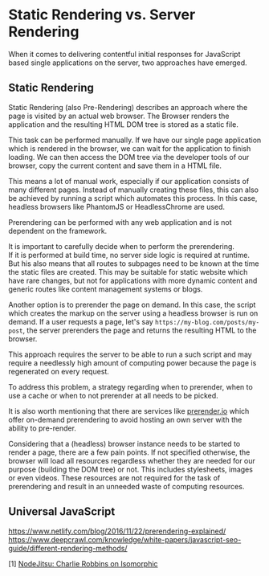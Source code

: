 # Static Rendering vs. Server Rendering

When it comes to delivering contentful initial responses for JavaScript based single applications on the server, two approaches have emerged.

## Static Rendering

Static Rendering (also Pre-Rendering) describes an approach where the page is visited by an actual web browser. 
The Browser renders the application and the resulting HTML DOM tree is stored as a static file.

This task can be performed manually. If we have our single page application which is rendered in the browser, we can wait for the application to finish loading.
We can then access the DOM tree via the developer tools of our browser, copy the current content and save them in a HTML file.

This means a lot of manual work, especially if our application consists of many different pages.
Instead of manually creating these files, this can also be achieved by running a script which automates this process.
In this case, headless browsers like PhantomJS or HeadlessChrome are used.

Prerendering can be performed with any web application and is not dependent on the framework.

It is important to carefully decide when to perform the prerendering.  
If it is performed at build time, no server side logic is required at runtime. 
But his also means that all routes to subpages need to be known at the time the static files are created.
This may be suitable for static website which have rare changes, but not for applications with more dynamic content and generic routes like content management systems or blogs.

Another option is to prerender the page on demand. In this case, the script which creates the markup on the server using a headless browser is run on demand.
If a user requests a page, let's say `https://my-blog.com/posts/my-post`, the server prerenders the page and returns the resulting HTML to the browser.

This approach requires the server to be able to run a such script and may require a needlessly high amount of computing power because the page is regenerated on every request.
  
To address this problem, a strategy regarding when to prerender, when to use a cache or when to not prerender at all needs to be picked.

It is also worth mentioning that there are services like [prerender.io](https://prerender.io/) which offer on-demand prerendering to avoid hosting an own server with the ability to pre-render.  

Considering that a (headless) browser instance needs to be started to render a page, there are a few pain points. 
If not specified otherwise, the browser will load all resources regardless whether they are needed for our purpose (building the DOM tree) or not.
This includes stylesheets, images or even videos. These resources are not required for the task of prerendering and result in an unneeded waste of computing resources.  

## Universal JavaScript

     

https://www.netlify.com/blog/2016/11/22/prerendering-explained/
https://www.deepcrawl.com/knowledge/white-papers/javascript-seo-guide/different-rendering-methods/

<a name="ref-1">[1]</a> [NodeJitsu: Charlie Robbins on Isomorphic](https://web.archive.org/web/20170703210112/https://blog.nodejitsu.com/scaling-isomorphic-javascript-code/)

